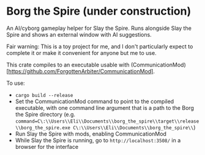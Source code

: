 # Borg the Spire (under construction)

An AI/cyborg gameplay helper for Slay the Spire. Runs alongside Slay the Spire and shows an external window with AI suggestions.

Fair warning: This is a toy project for me, and I don't particularly expect to complete it or make it convenient for anyone but me to use.

This crate compiles to an executable usable with (CommunicationMod)[https://github.com/ForgottenArbiter/CommunicationMod].

To use:
* `cargo build --release`
* Set the CommunicationMod command to point to the compiled executable, with one command line argument that is a path to the Borg the Spire directory (e.g. `command=C\:\\Users\\Eli\\Documents\\borg_the_spire\\target\\release\\borg_the_spire.exe C\:\\Users\\Eli\\Documents\\borg_the_spire\\`)
* Run Slay the Spire with mods, enabling CommunicationMod
* While Slay the Spire is running, go to `http://localhost:3508/` in a browser for the interface
